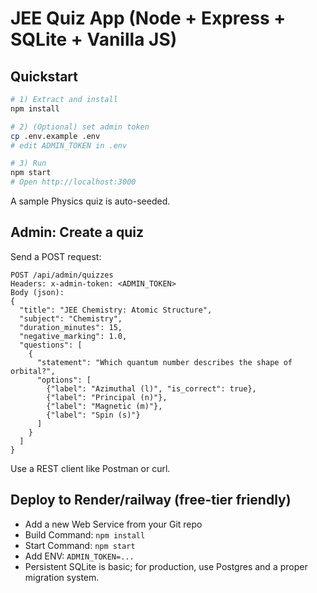 # JEE Quiz App (Node + Express + SQLite + Vanilla JS)

## Quickstart
```bash
# 1) Extract and install
npm install

# 2) (Optional) set admin token
cp .env.example .env
# edit ADMIN_TOKEN in .env

# 3) Run
npm start
# Open http://localhost:3000
```

A sample Physics quiz is auto-seeded.

## Admin: Create a quiz
Send a POST request:
```
POST /api/admin/quizzes
Headers: x-admin-token: <ADMIN_TOKEN>
Body (json):
{
  "title": "JEE Chemistry: Atomic Structure",
  "subject": "Chemistry",
  "duration_minutes": 15,
  "negative_marking": 1.0,
  "questions": [
    {
      "statement": "Which quantum number describes the shape of orbital?",
      "options": [
        {"label": "Azimuthal (l)", "is_correct": true},
        {"label": "Principal (n)"},
        {"label": "Magnetic (m)"},
        {"label": "Spin (s)"}
      ]
    }
  ]
}
```
Use a REST client like Postman or curl.

## Deploy to Render/railway (free-tier friendly)
- Add a new Web Service from your Git repo
- Build Command: `npm install`
- Start Command: `npm start`
- Add ENV: `ADMIN_TOKEN=...`
- Persistent SQLite is basic; for production, use Postgres and a proper migration system.
